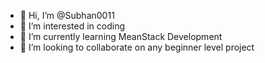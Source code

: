- 👋 Hi, I’m @Subhan0011
- 👀 I’m interested in coding
- 🌱 I’m currently learning MeanStack Development
- 💞️ I’m looking to collaborate on any beginner level project



